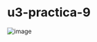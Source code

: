 # u3-practica-9
![image](https://github.com/Eliseo-rodriguez-gamez/u3-practica-9/assets/148777336/cfa8d93b-ec23-4afc-9255-085e9a2793cd)
